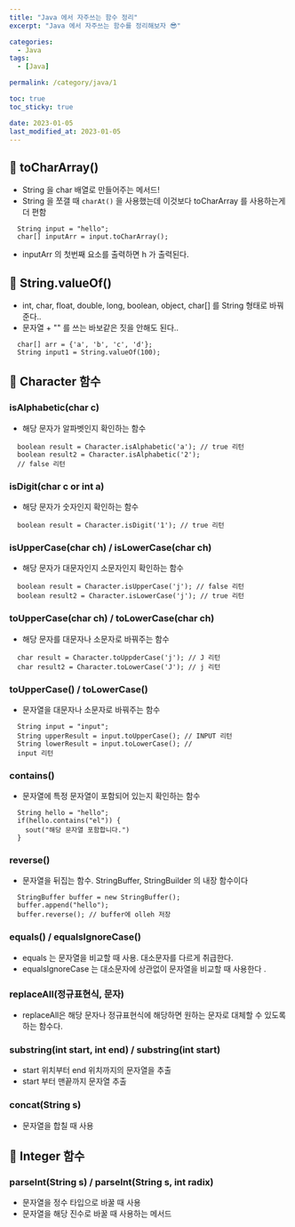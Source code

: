 ```yaml
---
title: "Java 에서 자주쓰는 함수 정리"
excerpt: "Java 에서 자주쓰는 함수를 정리해보자 😎"

categories:
  - Java
tags:
  - [Java]

permalink: /category/java/1

toc: true
toc_sticky: true

date: 2023-01-05
last_modified_at: 2023-01-05
---
```


## 🦥 toCharArray()
- String 을 char 배열로 만들어주는 메서드!
- String 을 쪼갤 때 `charAt()` 을 사용했는데 이것보다 toCharArray 를 사용하는게 더 편함
```
  String input = "hello";
  char[] inputArr = input.toCharArray();
```
- inputArr 의 첫번째 요소를 출력하면 h 가 출력된다.

## 🦥 String.valueOf()
- int, char, float, double, long, boolean, object, char[] 를 String 형태로 바꿔준다..
- 문자열 + "" 를 쓰는 바보같은 짓을 안해도 된다..
```
  char[] arr = {'a', 'b', 'c', 'd'};
  String input1 = String.valueOf(100);
```

## 🦥 Character 함수 
### isAlphabetic(char c)
- 해당 문자가 알파벳인지 확인하는 함수
```
  boolean result = Character.isAlphabetic('a'); // true 리턴
  boolean result2 = Character.isAlphabetic('2');
  // false 리턴
```
### isDigit(char c or int a)
- 해당 문자가 숫자인지 확인하는 함수
```
  boolean result = Character.isDigit('1'); // true 리턴
```
### isUpperCase(char ch) / isLowerCase(char ch)
- 해당 문자가 대문자인지 소문자인지 확인하는 함수
```
  boolean result = Character.isUpperCase('j'); // false 리턴
  boolean result2 = Character.isLowerCase('j'); // true 리턴
``` 
### toUpperCase(char ch) / toLowerCase(char ch)
- 해당 문자를 대문자나 소문자로 바꿔주는 함수
```
  char result = Character.toUppderCase('j'); // J 리턴
  char result2 = Character.toLowerCase('J'); // j 리턴
```
### toUpperCase() / toLowerCase()
- 문자열을 대문자나 소문자로 바꿔주는 함수
```
  String input = "input";
  String upperResult = input.toUpperCase(); // INPUT 리턴
  String lowerResult = input.toLowerCase(); //
  input 리턴
```
### contains()
- 문자열에 특정 문자열이 포함되어 있는지 확인하는 함수 
```
  String hello = "hello";
  if(hello.contains("el")) {
    sout("해당 문자열 포함합니다.")
  }
```
### reverse()
- 문자열을 뒤집는 함수. StringBuffer, StringBuilder  의 내장 함수이다
```
  StringBuffer buffer = new StringBuffer();
  buffer.append("hello");
  buffer.reverse(); // buffer에 olleh 저장
```
### equals() / equalsIgnoreCase()
- equals 는 문자열을 비교할 때 사용. 대소문자를 다르게 취급한다.
- equalsIgnoreCase 는 대소문자에 상관없이 문자열을 비교할 때 사용한다 .
### replaceAll(정규표현식, 문자)
- replaceAll은 해당 문자나 정규표현식에 해당하면 원하는 문자로 대체할 수 있도록 하는 함수다.
### substring(int start, int end) / substring(int start)
- start 위치부터 end 위치까지의 문자열을 추출
- start 부터 맨끝까지 문자열 추출 
### concat(String s)
- 문자열을 합칠 때 사용
## 🦥 Integer 함수
### parseInt(String s) / parseInt(String s, int radix)
- 문자열을 정수 타입으로 바꿀 때 사용
- 문자열을 해당 진수로 바꿀 때 사용하는 메서드